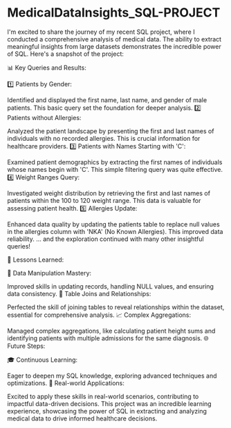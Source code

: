 # MedicalDataInsights_SQL-PROJECT
I'm excited to share the journey of my recent SQL project, where I conducted a comprehensive analysis of medical data. The ability to extract meaningful insights from large datasets demonstrates the incredible power of SQL. Here's a snapshot of the project:

📊 Key Queries and Results:

1️⃣ Patients by Gender:

Identified and displayed the first name, last name, and gender of male patients. This basic query set the foundation for deeper analysis.
2️⃣ Patients without Allergies:

Analyzed the patient landscape by presenting the first and last names of individuals with no recorded allergies. This is crucial information for healthcare providers.
3️⃣ Patients with Names Starting with 'C':

Examined patient demographics by extracting the first names of individuals whose names begin with 'C'. This simple filtering query was quite effective.
4️⃣ Weight Ranges Query:

Investigated weight distribution by retrieving the first and last names of patients within the 100 to 120 weight range. This data is valuable for assessing patient health.
5️⃣ Allergies Update:

Enhanced data quality by updating the patients table to replace null values in the allergies column with 'NKA' (No Known Allergies). This improved data reliability.
... and the exploration continued with many other insightful queries!

🧠 Lessons Learned:

🔄 Data Manipulation Mastery:

Improved skills in updating records, handling NULL values, and ensuring data consistency.
🤝 Table Joins and Relationships:

Perfected the skill of joining tables to reveal relationships within the dataset, essential for comprehensive analysis.
📈 Complex Aggregations:

Managed complex aggregations, like calculating patient height sums and identifying patients with multiple admissions for the same diagnosis.
🌐 Future Steps:

🎓 Continuous Learning:

Eager to deepen my SQL knowledge, exploring advanced techniques and optimizations.
🚀 Real-world Applications:

Excited to apply these skills in real-world scenarios, contributing to impactful data-driven decisions.
This project was an incredible learning experience, showcasing the power of SQL in extracting and analyzing medical data to drive informed healthcare decisions.







